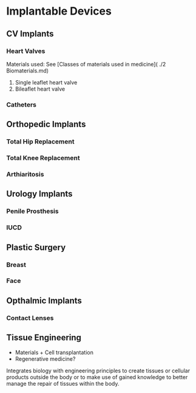 # Implantable Devices

## CV Implants

### Heart Valves

Materials used: See [Classes of materials used in medicine](
./2 Biomaterials.md)

1. Single leaflet heart valve
1. Bileaflet heart valve

### Catheters

## Orthopedic Implants

### Total Hip Replacement
### Total Knee Replacement
### Arthiaritosis

## Urology Implants

### Penile Prosthesis
### IUCD

## Plastic Surgery

### Breast
### Face

## Opthalmic Implants

### Contact Lenses

## Tissue Engineering

* Materials + Cell transplantation
* Regenerative medicine?

Integrates biology with engineering principles to create tissues or cellular
products outside the body or to make use of gained knowledge to better manage
the repair of tissues within the body.

